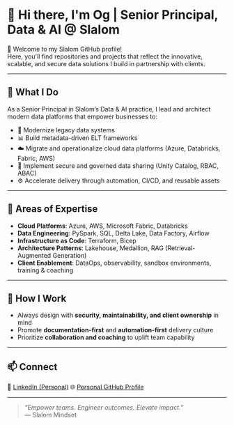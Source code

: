 # 👋 Hi there, I'm Og | Senior Principal, Data & AI @ Slalom

🚀 Welcome to my Slalom GitHub profile!  
Here, you'll find repositories and projects that reflect the innovative, scalable, and secure data solutions I build in partnership with clients.

---

## 💼 What I Do

As a Senior Principal in Slalom’s Data & AI practice, I lead and architect modern data platforms that empower businesses to:

- 🚧 Modernize legacy data systems  
- 📊 Build metadata-driven ELT frameworks  
- ☁️ Migrate and operationalize cloud data platforms (Azure, Databricks, Fabric, AWS)  
- 🔐 Implement secure and governed data sharing (Unity Catalog, RBAC, ABAC)  
- ⚙️ Accelerate delivery through automation, CI/CD, and reusable assets  

---

## 🧠 Areas of Expertise

- **Cloud Platforms**: Azure, AWS, Microsoft Fabric, Databricks  
- **Data Engineering**: PySpark, SQL, Delta Lake, Data Factory, Airflow  
- **Infrastructure as Code**: Terraform, Bicep  
- **Architecture Patterns**: Lakehouse, Medallion, RAG (Retrieval-Augmented Generation)  
- **Client Enablement**: DataOps, observability, sandbox environments, training & coaching  

---

## 🤝 How I Work

- Always design with **security, maintainability, and client ownership** in mind  
- Promote **documentation-first** and **automation-first** delivery culture  
- Prioritize **collaboration and coaching** to uplift team capability  

---

## 📫 Connect

🔗 [LinkedIn (Personal)](https://www.linkedin.com/in/ogramos/)
🌐 [Personal GitHub Profile](https://github.com/jamiros)

---

> _“Empower teams. Engineer outcomes. Elevate impact.”_  
— Slalom Mindset
